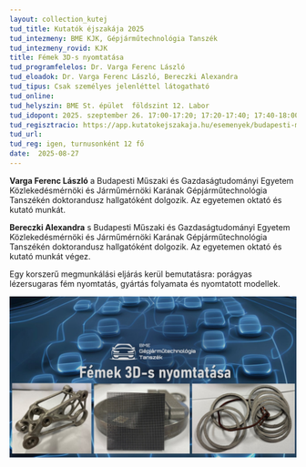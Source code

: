 ```yaml
---
layout: collection_kutej
tud_title: Kutatók éjszakája 2025
tud_intezmeny: BME KJK, Gépjárműtechnológia Tanszék
tud_intezmeny_rovid: KJK
title: Fémek 3D-s nyomtatása
tud_programfelelos: Dr. Varga Ferenc László
tud_eloadok: Dr. Varga Ferenc László, Bereczki Alexandra
tud_tipus: Csak személyes jelenléttel látogatható
tud_online: 
tud_helyszin: BME St. épület  földszint 12. Labor
tud_idopont: 2025. szeptember 26. 17:00-17:20; 17:20-17:40; 17:40-18:00
tud_regisztracio: https://app.kutatokejszakaja.hu/esemenyek/budapesti-muszaki-es-gazdasagtudomanyi-egyetem-bme/femek-3d-s-nyomtatasa-2
tud_url: 
tud_reg: igen, turnusonként 12 fő
date:  2025-08-27
---
```



**Varga Ferenc László** a Budapesti Műszaki és Gazdaságtudományi Egyetem Közlekedésmérnöki és Járműmérnöki Karának Gépjárműtechnológia Tanszékén doktorandusz hallgatóként dolgozik. Az egyetemen oktató és kutató munkát.

**Bereczki Alexandra** s Budapesti Műszaki és Gazdaságtudományi Egyetem Közlekedésmérnöki és Járműmérnöki Karának Gépjárműtechnológia Tanszékén doktorandusz hallgatóként dolgozik. Az egyetemen oktató és kutató munkát végez.



Egy korszerű megmunkálási eljárás kerül bemutatásra: porágyas lézersugaras fém nyomtatás, gyártás folyamata és nyomtatott modellek.


![Fémek 3D-s nyomtatása](../2025/images/femek-3d-s-nyomtatasa.jpg)
